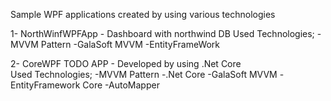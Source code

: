 Sample WPF applications created by using various technologies

1- NorthWinfWPFApp - Dashboard with northwind DB
    Used Technologies;
    -MVVM Pattern
    -GalaSoft MVVM
    -EntityFrameWork
    
2- CoreWPF TODO APP - Developed by using .Net Core    
    Used Technologies;
    -MVVM Pattern
    -.Net Core
    -GalaSoft MVVM
    -EntityFramework Core
    -AutoMapper
